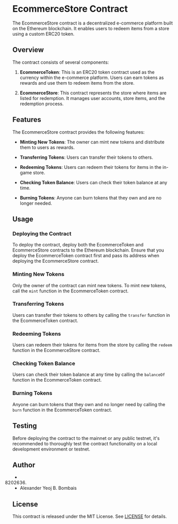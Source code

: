 # EcommerceStore Contract

The EcommerceStore contract is a decentralized e-commerce platform built on the Ethereum blockchain. It enables users to redeem items from a store using a custom ERC20 token.

## Overview

The contract consists of several components:

1. **EcommerceToken**: This is an ERC20 token contract used as the currency within the e-commerce platform. Users can earn tokens as rewards and use them to redeem items from the store.

2. **EcommerceStore**: This contract represents the store where items are listed for redemption. It manages user accounts, store items, and the redemption process.

## Features

The EcommerceStore contract provides the following features:

- **Minting New Tokens**: The owner can mint new tokens and distribute them to users as rewards.

- **Transferring Tokens**: Users can transfer their tokens to others.

- **Redeeming Tokens**: Users can redeem their tokens for items in the in-game store.

- **Checking Token Balance**: Users can check their token balance at any time.

- **Burning Tokens**: Anyone can burn tokens that they own and are no longer needed.

## Usage

### Deploying the Contract

To deploy the contract, deploy both the EcommerceToken and EcommerceStore contracts to the Ethereum blockchain. Ensure that you deploy the EcommerceToken contract first and pass its address when deploying the EcommerceStore contract.

### Minting New Tokens

Only the owner of the contract can mint new tokens. To mint new tokens, call the `mint` function in the EcommerceToken contract.

### Transferring Tokens

Users can transfer their tokens to others by calling the `transfer` function in the EcommerceToken contract.

### Redeeming Tokens

Users can redeem their tokens for items from the store by calling the `redeem` function in the EcommerceStore contract.

### Checking Token Balance

Users can check their token balance at any time by calling the `balanceOf` function in the EcommerceToken contract.

### Burning Tokens

Anyone can burn tokens that they own and no longer need by calling the `burn` function in the EcommerceToken contract.

## Testing

Before deploying the contract to the mainnet or any public testnet, it's recommended to thoroughly test the contract functionality on a local development environment or testnet.

## Author
- 8202636. 
- Alexander Yeoj B. Bombais

## License

This contract is released under the MIT License. See [LICENSE](LICENSE) for details.
